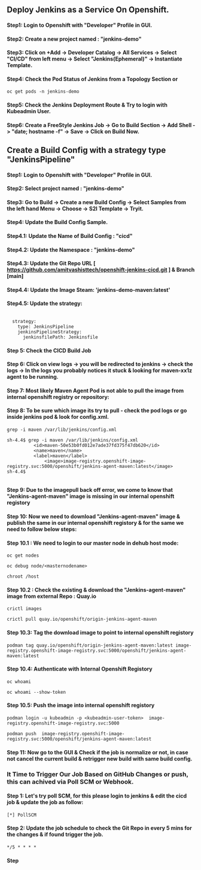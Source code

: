 ## Deploy Jenkins as a Service On Openshift. 

#### Step1: Login to Openshift with "Developer" Profile in GUI. 

#### Step2: Create a new project named : "jenkins-demo"

#### Step3: Click on +Add -> Developer Catalog -> All Services -> Select "CI/CD" from left menu -> Select "Jenkins(Ephemeral)" -> Instantiate Template. 

#### Step4: Check the Pod Status of Jenkins from a Topology Section or 

```
oc get pods -n jenkins-demo
```

#### Step5: Check the Jenkins Deployment Route & Try to login with Kubeadmin User. 

#### Step6: Create a FreeStyle Jenkins Job -> Go to Build Section -> Add Shell -> "date; hostname -f" -> Save -> Click on Build Now.


## Create a Build Config with a strategy type  "JenkinsPipeline" 

#### Step1: Login to Openshift with "Developer" Profile in GUI. 

#### Step2: Select project named : "jenkins-demo"

#### Step3: Go to Build -> Create a new Build Config -> Select Samples from the left hand Menu -> Choose -> S2I Template -> Tryit. 

#### Step4: Update the Build Config Sample. 

#### Step4.1: Update the Name of Build Config : "cicd"

#### Step4.2: Update the Namespace : "jenkins-demo" 

#### Step4.3: Update the Git Repo URL [ https://github.com/amitvashisttech/openshift-jenkins-cicd.git ] & Branch [main] 

#### Step4.4: Update the Image Steam: 'jenkins-demo-maven:latest'

#### Step4.5: Update the strategy: 
```

  strategy:
    type: JenkinsPipeline
    jenkinsPipelineStrategy:
      jenkinsfilePath: Jenkinsfile

```



#### Step 5: Check the CICD Build Job 

#### Step 6: Click on view logs -> you will be redirected to jenkins -> check the logs -> In the logs you probably notices it stuck & looking for maven-xx1z agent to be running. 

#### Step 7: Most likely Maven Agent Pod is not able to pull the image from internal openshift registry or repository: 

#### Step 8: To be sure which image its try to pull - check the pod logs or go inside jenkins pod & look for config.xml. 
```
grep -i maven /var/lib/jenkins/config.xml
```
```
sh-4.4$ grep -i maven /var/lib/jenkins/config.xml
          <id>maven-50e53b0fd012e7ade37fd375f47db620</id>
          <name>maven</name>
          <label>maven</label>
              <image>image-registry.openshift-image-registry.svc:5000/openshift/jenkins-agent-maven:latest</image>
sh-4.4$ 


```
#### Step 9: Due to the imagepull back off error, we come to know that "Jenkins-agent-maven" image is missing in our internal openshift registory

#### Step 10: Now we need to download "Jenkins-agent-maven" image & publish the same in our internal openshift registory & for the same we need to follow below steps: 


#### Step 10.1 : We need to login to our master node in dehub host mode: 
```
oc get nodes 
```
```
oc debug node/<masternodename>
```
```
chroot /host
```

#### Step 10.2 : Check the existing & download the "Jenkins-agent-maven" image from external Repo : Quay.io

```
crictl images 
```

```
crictl pull quay.io/openshift/origin-jenkins-agent-maven
```

#### Step 10.3: Tag the download image to point to internal openshift registory
```
podman tag quay.io/openshift/origin-jenkins-agent-maven:latest image-registry.openshift-image-registry.svc:5000/openshift/jenkins-agent-maven:latest
```

#### Step 10.4: Authenticate with Internal Openshift Registory
```
oc whoami
```
```
oc whoami --show-token
```

#### Step 10.5: Push the image into internal openshift registory
```
podman login -u kubeadmin -p <kubeadmin-user-token>  image-registry.openshift-image-registry.svc:5000
```

```
podman push  image-registry.openshift-image-registry.svc:5000/openshift/jenkins-agent-maven:latest
```

#### Step 11: Now go to the GUI & Check if the job is normalize or not, in case not cancel the current build & retrigger new build with same build config. 



### It Time to Trigger Our Job Based on GitHub Changes or push, this can achived via Poll SCM or Webhook. 


#### Step 1: Let's try poll SCM, for this please login to jenkins & edit the cicd job & update the job as follow: 
```
[*] PollSCM 
```
#### Step 2: Update the job schedule to check the Git Repo in every 5 mins for the changes & if found trigger the job. 
```
*/5 * * * *
```



#### Step
